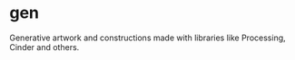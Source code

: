 gen
===

Generative artwork and constructions made with libraries like Processing, Cinder and others.